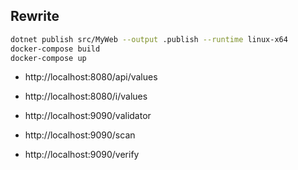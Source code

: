 ## Rewrite

```bash
dotnet publish src/MyWeb --output .publish --runtime linux-x64
docker-compose build
docker-compose up
```

- http://localhost:8080/api/values
- http://localhost:8080/i/values
- http://localhost:9090/validator

- http://localhost:9090/scan
- http://localhost:9090/verify

